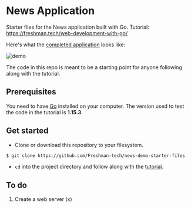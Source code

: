 # News Application

Starter files for the News application built with Go. Tutorial:
https://freshman.tech/web-development-with-go/

Here's what the [completed application](https://freshman-news.herokuapp.com/)
looks like:

![demo](https://ik.imagekit.io/freshman/news-demo_MrYio9GKlzSi.png)

The code in this repo is meant to be a starting point for anyone following
along with the tutorial.

## Prerequisites

You need to have [Go](https://golang.org/dl/) installed on your computer. The
version used to test the code in the tutorial is **1.15.3**.

## Get started

- Clone or download this repository to your filesystem.

```bash
$ git clone https://github.com/Freshman-tech/news-demo-starter-files
```

- `cd` into the project directory and follow along with the [tutorial](https://freshman.tech/web-development-with-go/).

## To do

1. Create a web server (x)
